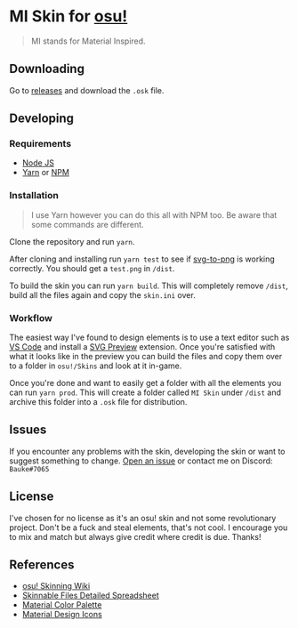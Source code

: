 # MI Skin for [osu!](https://osu.ppy.sh/home/)

> MI stands for Material Inspired.

## Downloading

Go to [releases](https://github.com/Bauke/mi-skin/releases) and download the `.osk` file. 

## Developing

### Requirements

* [Node JS](https://nodejs.org/)
* [Yarn](https://yarnpkg.com) or [NPM](https://www.npmjs.com/)

### Installation

>I use Yarn however you can do this all with NPM too. Be aware that some commands are different.

Clone the repository and run `yarn`.

After cloning and installing run `yarn test` to see if [svg-to-png](https://yarnpkg.com/package/svg-to-png) is working correctly. You should get a `test.png` in `/dist`.

To build the skin you can run `yarn build`. This will completely remove `/dist`, build all the files again and copy the `skin.ini` over.

### Workflow

The easiest way I've found to design elements is to use a text editor such as [VS Code](https://code.visualstudio.com/) and install a [SVG Preview](https://marketplace.visualstudio.com/items?itemName=cssho.vscode-svgviewer) extension. Once you're satisfied with what it looks like in the preview you can build the files and copy them over to a folder in `osu!/Skins` and look at it in-game.

Once you're done and want to easily get a folder with all the elements you can run `yarn prod`. This will create a folder called `MI Skin` under `/dist` and archive this folder into a `.osk` file for distribution.

## Issues

If you encounter any problems with the skin, developing the skin or want to suggest something to change. [Open an issue](https://github.com/Bauke/mi-skin/issues) or contact me on Discord: `Bauke#7065`

## License

I've chosen for no license as it's an osu! skin and not some revolutionary project. Don't be a fuck and steal elements, that's not cool. I encourage you to mix and match but always give credit where credit is due. Thanks!

## References

* [osu! Skinning Wiki](https://osu.ppy.sh/wiki/Skinning)
* [Skinnable Files Detailed Spreadsheet](https://docs.google.com/spreadsheets/d/1bhnV-CQRMy3Z0npQd9XSoTdkYxz0ew5e648S00qkJZ8/)
* [Material Color Palette](https://material.io/guidelines/style/color.html#color-color-palette)
* [Material Design Icons](https://materialdesignicons.com/)